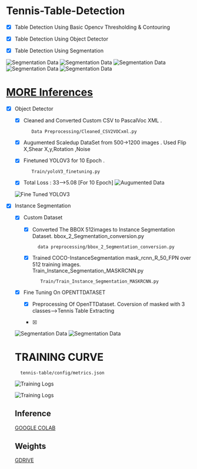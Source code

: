 # Tennis-Table-Detection

- [X] Table Detection Using Basic Opencv Thresholding & Contouring

- [X] Table Detection Using Object Detector

- [X] Table Detection Using Segmentation 


![Segmentation Data](https://github.com/ap1690/tennis-table/blob/master/src/3_seg.png)
![Segmentation Data](https://github.com/ap1690/tennis-table/blob/master/src/98_seg.jpg)
![Segmentation Data](https://github.com/ap1690/tennis-table/blob/master/src/65_seg.jpg)
![Segmentation Data](https://github.com/ap1690/tennis-table/blob/master/src/93_seg.jpg)
![Segmentation Data](https://github.com/ap1690/tennis-table/blob/master/src/53.jpg)



# [MORE Inferences](https://drive.google.com/drive/folders/127Yg-1wEeQXEXr0qwPy0NpBwrkQB2XNc?usp=sharing)











- [X] Object Detector

    - [X] Cleaned and Converted Custom CSV to PascalVoc XML . 
  
  
             Data Preprocessing/Cleaned_CSV2VOCxml.py

    - [X] Augumented Scaledup DataSet from 500->1200 images . Used Flip X,Shear X,y,Rotation ,Noise

    - [X] Finetuned YOLOV3 for 10 Epoch .
               
             Train/yoloV3_finetuning.py

    - [X] Total Loss : 33-->5.08 [For 10 Epoch]
    ![Augumented Data](https://github.com/ap1690/tennis-table/blob/master/src/aug_train.png)
    

    
    
    ![Fine Tuned YOLOV3](https://github.com/ap1690/tennis-table/blob/master/src/6-detected.jpg)
    
    
    
- [X] Instance Segmentation
    -  [X] Custom Dataset




        - [X] Converted The BBOX 512images to Instance Segmentation Dataset.  bbox_2_Segmentation_conversion.py

                data preprocessing/bbox_2_Segmentation_conversion.py 


        - [X] Trained COCO-InstanceSegmentation  mask_rcnn_R_50_FPN  over 512 training images. Train_Instance_Segmentation_MASKRCNN.py

                 Train/Train_Instance_Segmentation_MASKRCNN.py 
                 
                 
    - [X] Fine Tuning On OPENTTDATASET
        
        - [X] Preprocessing Of OpenTTDataset. Coversion of masked with 3 classes-->Tennis Table Extracting
        
        - [X]

    ![Segmentation Data](https://github.com/ap1690/tennis-table/blob/master/src/1_seg.png)
    ![Segmentation Data](https://github.com/ap1690/tennis-table/blob/master/src/3_seg.png)
    
   
    
    
    # TRAINING CURVE
    
        tennis-table/config/metrics.json
    ![Training Logs](https://github.com/ap1690/tennis-table/blob/master/src/logs.jpeg)
    
    
    ![Training Logs](https://github.com/ap1690/tennis-table/blob/master/src/tensorboard.png)
    
    
    ## Inference
    [GOOGLE COLAB](https://colab.research.google.com/drive/1rFHio8HCqRdpj-0YdcAYkPOaNWdiphBb?usp=sharing)
    
    ## Weights
    [GDRIVE](https://drive.google.com/drive/folders/1T4NpiQenrhYhE_IPrMrMQEwLsBaaE4V4?usp=sharing)
    
    
    

